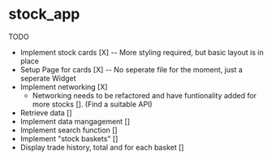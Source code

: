 # stock_app
 TODO
 - Implement stock cards [X] -- More styling required, but basic layout is in place
 - Setup Page for cards [X] -- No seperate file for the moment, just a seperate Widget
 - Implement networking [X]
     - Networking needs to be refactored and have funtionality added for more stocks []. (Find a suitable API)
 - Retrieve data []
 - Implement data mangagement []
 - Implement search function []
 - Implement "stock baskets" []
 - Display trade history, total and for each basket []


